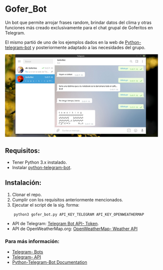# Gofer_Bot
Un bot que permite arrojar frases random, brindar datos del clima y otras funciones más creado exclusivamente para el chat grupal de Goferitos en Telegram.

El mismo partió de uno de los ejemplos dados en la web de [Python-telegram-bot](https://github.com/python-telegram-bot/python-telegram-bot/blob/master/examples/echobot2.py) y posteriormente adaptado a las necesidades del grupo.

![Imagen](https://github.com/FedeHC/Gofer_Bot/blob/master/Imagenes/Captura.jpg)

## Requisitos:
- Tener Python 3.x instalado.
- Instalar [python-telegram-bot](https://github.com/python-telegram-bot/python-telegram-bot#installing).

## Instalación:
1) Clonar el repo.
2) Cumplir con los requisitos anteriormente mencionados.
3) Ejecutar el script de la sig. forma:
```
    python3 gofer_bot.py API_KEY_TELEGRAM API_KEY_OPENWEATHERMAP
```

- API de Telegram: [Telegram Bot API- Token](https://core.telegram.org/bots/api#authorizing-your-bot).
- API de OpenWeatherMap.org: [OpenWeatherMap- Weather API](https://openweathermap.org/api)

### Para más información:
- [Telegram- Bots](https://core.telegram.org/bots)
- [Telegram- API](https://core.telegram.org/bots/api)
- [Python-Telegram-Bot Documentation](https://python-telegram-bot.readthedocs.io/en/stable/)
